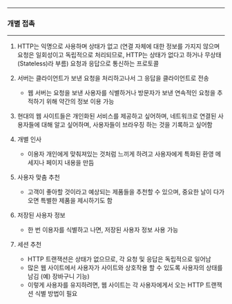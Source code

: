 -----
### 개별 접촉
-----
1. HTTP는 익명으로 사용하며 상태가 없고 (연결 자체에 대한 정보를 가지지 않으며 요청은 일회성이고 독립적으로 처리되므로, HTTP는 상태가 없다고 하거나 무상태(Stateless)라 부름) 요청과 응답으로 통신하는 프로토콜
2. 서버는 클라이언트가 보낸 요청을 처리하고나서 그 응답을 클라이언트로 전송
   - 웹 서버는 요청을 보낸 사용자를 식별하거나 방문자가 보낸 연속적인 요청을 추적하기 위해 약간의 정보 이용 가능

3. 현대의 웹 사이트들은 개인화된 서비스를 제공하고 싶어하며, 네트워크로 연결된 사용자들에 대해 알고 싶어하며, 사용자들이 브라우징 하는 것을 기록하고 싶어함
4. 개별 인사
   - 이용자 개인에게 맞춰져있는 것처럼 느끼게 하려고 사용자에게 특화된 환영 메세지나 페이지 내용을 만듬
5. 사용자 맞춤 추천
   - 고객이 좋아할 것이라고 예상되는 제품들을 추천할 수 있으며, 중요한 날이 다가오면 특별한 제품을 제시하기도 함
6. 저장된 사용자 정보
   - 한 번 이용자를 식별하고 나면, 저장된 사용자 정보 사용 가능
7. 세션 추천
   - HTTP 트랜잭션은 상태가 없으므로, 각 요청 및 응답은 독립적으로 일어남
   - 많은 웹 사이트에서 사용자가 사이트와 상호작용 할 수 있도록 사용자의 상태를 남김 (예) 장바구니 기능)
   - 이렇게 사용자를 유지하려면, 웹 사이트는 각 사용자에게서 오는 HTTP 트랜잭션 식별 방법이 필요

